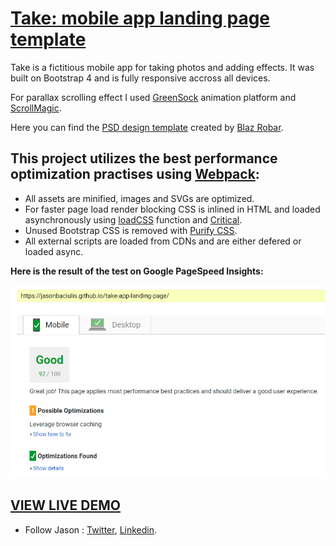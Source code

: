 # [Take: mobile app landing page template](https://jasonbaciulis.github.io/take-app-landing-page/) 

Take is a fictitious mobile app for taking photos and adding effects. It was built on Bootstrap 4 and is fully responsive accross all devices.

For parallax scrolling effect I used [GreenSock](https://greensock.com/) animation platform and [ScrollMagic](http://scrollmagic.io/).

Here you can find the [PSD design template](http://blazrobar.com/free-psd-website-templates/take-a-free-mobile-app-landing-page-psd-template/) created by [Blaz Robar](http://blazrobar.com/).

## This project utilizes the best performance optimization practises using [Webpack](https://webpack.js.org/):

* All assets are minified, images and SVGs are optimized.
* For faster page load render blocking CSS is inlined in HTML and loaded asynchronously using [loadCSS](https://github.com/filamentgroup/loadCSS) function and [Critical](https://github.com/addyosmani/critical).
* Unused Bootstrap CSS is removed with [Purify CSS](https://github.com/webpack-contrib/purifycss-webpack).
* All external scripts are loaded from CDNs and are either defered or loaded async.

__Here is the result of the test on Google PageSpeed Insights:__

![PageSpeed test results](docs/google-score.png)

## [VIEW LIVE DEMO](https://jasonbaciulis.github.io/take-app-landing-page/)

* Follow Jason : [Twitter](https://twitter.com/jasonbaciulis), [Linkedin](https://lt.linkedin.com/in/jasonbaciulis).
